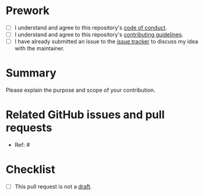 # Prework

* [ ] I understand and agree to this repository's [code of conduct](https://github.com/wlandau/targets-tutorial/blob/master/CODE_OF_CONDUCT.md).
* [ ] I understand and agree to this repository's [contributing guidelines](https://github.com/wlandau/targets-tutorial/blob/master/CONTRIBUTING.md).
* [ ] I have already submitted an issue to the [issue tracker](http://github.com/wlandau/targets-tutorial/issues) to discuss my idea with the maintainer.

# Summary

Please explain the purpose and scope of your contribution.

# Related GitHub issues and pull requests

* Ref: #

# Checklist

* [ ] This pull request is not a [draft](https://github.blog/2019-02-14-introducing-draft-pull-requests).
